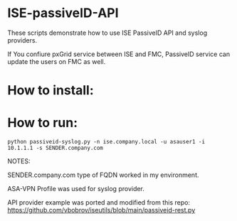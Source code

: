 # ISE-passiveID-API

These scripts demonstrate how to use ISE PassiveID API and syslog providers.

If You confiure pxGrid service between ISE and FMC, PassiveID service can update the users on FMC as well.


# How to install:


# How to run:


`python passiveid-syslog.py -n ise.company.local -u asauser1 -i 10.1.1.1 -s SENDER.company.com`


NOTES:

SENDER.company.com type of FQDN worked in my environment.  

ASA-VPN Profile was used for syslog provider.

API provider example was ported and modified from this repo:
https://github.com/vbobrov/iseutils/blob/main/passiveid-rest.py

